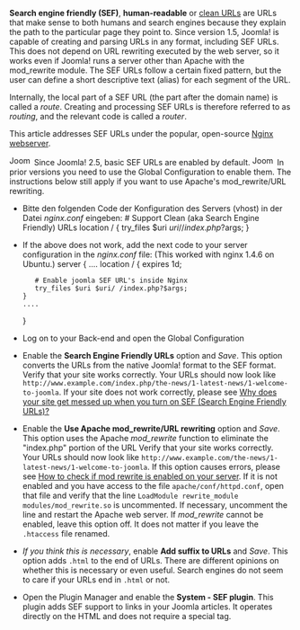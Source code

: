 <!-- Filename: Enabling_Search_Engine_Friendly_(SEF)_URLs_on_Nginx / Display title: Suchmaschinenfreundliche (SEF) URLs in Nginx aktivieren -->

**Search engine friendly (SEF)**, **human-readable** or
<a href="https://en.wikipedia.org/wiki/Clean_URL" class="extiw"
title="wikipedia:Clean URL">clean URLs</a> are URLs that make sense to
both humans and search engines because they explain the path to the
particular page they point to. Since version 1.5, Joomla! is capable of
creating and parsing URLs in any format, including SEF URLs. This does
not depend on URL rewriting executed by the web server, so it works even
if Joomla! runs a server other than Apache with the mod_rewrite module.
The SEF URLs follow a certain fixed pattern, but the user can define a
short descriptive text (alias)
for each segment of the URL.

Internally, the local part of a SEF URL (the part after the domain name)
is called a *route*. Creating and processing SEF URLs is therefore
referred to as *routing*, and the relevant code is called a *router*.

This article addresses SEF URLs under the popular, open-source
<a href="http://nginx.net" class="external text" target="_blank"
rel="nofollow noreferrer noopener">Nginx webserver</a>.

<img src="https://docs.joomla.org/images/5/53/Compat_icon_2_5.png"
decoding="async" data-file-width="40" data-file-height="17" width="40"
height="17" alt="Joomla 2.5" /> Since Joomla! 2.5, basic SEF URLs are
enabled by default.
<img src="https://docs.joomla.org/images/c/c8/Compat_icon_1_5.png"
decoding="async" data-file-width="40" data-file-height="17" width="40"
height="17" alt="Joomla 1.5" /> In prior versions you need to use the
Global Configuration to enable them. The instructions below still apply
if you want to use Apache's mod_rewrite/URL rewriting.

- Bitte den folgenden Code der Konfiguration des Servers (vhost) in der
  Datei *nginx.conf* eingeben:
       # Support Clean (aka Search Engine Friendly) URLs
       location / {
          try_files $uri $uri/ /index.php?$args;
       }

- If the above does not work, add the next code to your server
  configuration in the *nginx.conf* file: (This worked with nginx 1.4.6
  on Ubuntu.)
    server {
      ....
      location / {
         expires 1d;

         # Enable joomla SEF URL's inside Nginx
         try_files $uri $uri/ /index.php?$args;
      }
      ....
    }

- Log on to your Back-end and open the Global Configuration
- Enable the **Search Engine Friendly URLs** option and *Save*. This
  option converts the URLs from the native Joomla! format to the SEF
  format.
  Verify that your site works correctly. Your URLs should now look like
  `http://www.example.com/index.php/the-­news/1-­latest­-news/1­-welcome­-to­-joomla`.
  If your site does not work correctly, please see <a
  href="https://docs.joomla.org/Why_does_your_site_get_messed_up_when_you_turn_on_SEF_(Search_Engine_Friendly_URLs)%3F"
  class="mw-redirect"
  title="Why does your site get messed up when you turn on SEF (Search Engine Friendly URLs)?">Why
  does your site get messed up when you turn on SEF (Search Engine
  Friendly URLs)?</a>
- Enable the **Use Apache mod_rewrite/URL rewriting** option and *Save*.
  This option uses the Apache *mod_rewrite* function to eliminate the
  "index.php" portion of the URL
  Verify that your site works correctly. Your URLs should now look like
  `http://www.example.com/the-­news/1­-latest-­news/1-­welcome-­to­-joomla`.
  If this option causes errors, please see [How to check if mod rewrite
  is enabled on your
  server](https://docs.joomla.org/How_to_check_if_mod_rewrite_is_enabled_on_your_server "How to check if mod rewrite is enabled on your server").
  If it is not enabled and you have access to the file
  `apache/conf/httpd.conf`, open that file and verify that the line
  `LoadModule rewrite_module modules/mod_rewrite.so` is uncommented. If
  necessary, uncomment the line and restart the Apache web server.
  If *mod_rewrite* cannot be enabled, leave this option off. It does not
  matter if you leave the `.htaccess` file renamed.
- *If you think this is necessary*, enable **Add suffix to URLs** and
  *Save*. This option adds `.html` to the end of URLs. There are
  different opinions on whether this is necessary or even useful. Search
  engines do not seem to care if your URLs end in `.html` or not.
- Open the Plugin Manager and enable the **System - SEF plugin**. This
  plugin adds SEF support to links in your Joomla articles. It operates
  directly on the HTML and does not require a special tag.
